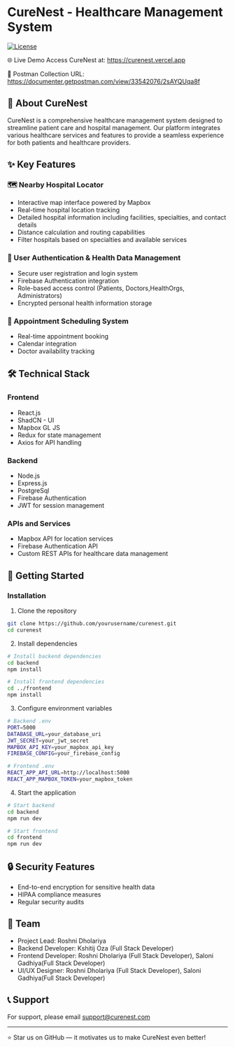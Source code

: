 # CureNest - Healthcare Management System

[![License](https://img.shields.io/badge/License-MIT-blue.svg)](LICENSE)

🌐 Live Demo
Access CureNest at: https://curenest.vercel.app

🔡 Postman Collection URL: https://documenter.getpostman.com/view/33542076/2sAYQUqa8f

## 🏥 About CureNest

CureNest is a comprehensive healthcare management system designed to streamline patient care and hospital management. Our platform integrates various healthcare services and features to provide a seamless experience for both patients and healthcare providers.

## ✨ Key Features

### 🗺️ Nearby Hospital Locator
- Interactive map interface powered by Mapbox
- Real-time hospital location tracking
- Detailed hospital information including facilities, specialties, and contact details
- Distance calculation and routing capabilities
- Filter hospitals based on specialties and available services

### 👤 User Authentication & Health Data Management
- Secure user registration and login system
- Firebase Authentication integration
- Role-based access control (Patients, Doctors,HealthOrgs, Administrators)
- Encrypted personal health information storage

### 📅 Appointment Scheduling System
- Real-time appointment booking
- Calendar integration
- Doctor availability tracking

## 🛠️ Technical Stack

### Frontend
- React.js
- ShadCN - UI 
- Mapbox GL JS
- Redux for state management
- Axios for API handling

### Backend
- Node.js
- Express.js
- PostgreSql
- Firebase Authentication
- JWT for session management

### APIs and Services
- Mapbox API for location services
- Firebase Authentication API
- Custom REST APIs for healthcare data management

## 🚀 Getting Started

### Installation

1. Clone the repository
```bash
git clone https://github.com/yourusername/curenest.git
cd curenest
```

2. Install dependencies
```bash
# Install backend dependencies
cd backend
npm install

# Install frontend dependencies
cd ../frontend
npm install
```

3. Configure environment variables
```bash
# Backend .env
PORT=5000
DATABASE_URL=your_database_uri
JWT_SECRET=your_jwt_secret
MAPBOX_API_KEY=your_mapbox_api_key
FIREBASE_CONFIG=your_firebase_config

# Frontend .env
REACT_APP_API_URL=http://localhost:5000
REACT_APP_MAPBOX_TOKEN=your_mapbox_token
```

4. Start the application
```bash
# Start backend
cd backend
npm run dev

# Start frontend
cd frontend
npm run dev
```

## 🔒 Security Features

- End-to-end encryption for sensitive health data
- HIPAA compliance measures
- Regular security audits


## 👥 Team

- Project Lead: Roshni Dholariya
- Backend Developer: Kshitij Oza (Full Stack Developer)
- Frontend Developer: Roshni Dholariya (Full Stack Developer), Saloni Gadhiya(Full Stack Developer)
- UI/UX Designer: Roshni Dholariya (Full Stack Developer), Saloni Gadhiya(Full Stack Developer)

## 📞 Support

For support, please email support@curenest.com 

---

⭐ Star us on GitHub — it motivates us to make CureNest even better!
